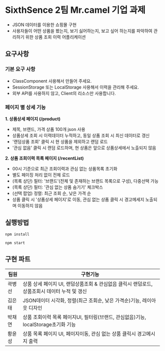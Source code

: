 # SixthSence 2팀 Mr.camel 기업 과제
- JSON 데이터를 이용한 쇼핑몰 구현
- 사용자들이 어떤 상품을 봤는지, 보기 싫어하는지, 보고 싶어 하는지를 파악하여 관리하기 위한 상품 조회 이력 어플리케이션

## 요구사항
### 기본 요구 사항
- ClassComponent 사용해서 만들어 주세요.
- SessionStorage 또는 LocalStorage 사용해서 이력을 관리해 주세요.
- 외부 API를 사용하지 않고, Client의 리소스만 사용합니다.

### 페이지 별 상세 기능
**1. 상품상세 페이지 (/product)**
- 제목, 브랜드, 가격 상품 100개 json 사용
- 상품상세 조회 시 이력데이터 누적하고, 동일 상품 조회 시 최신 데이터로 갱신
- '랜덤상품 조회' 클릭 시 현 상품을 제외하고 랜덤 로드
- '관심 없음' 클릭 시 랜덤 로드하며, 현 상품은 앞으로 상품상세에서 노출되지 않음

**2. 상품 조회이력 목록 페이지 (/recentList)**

- 00시 기준으로 최근 조회이력과 관심 없는 상품목록 초기화
- 별도 페이징 처리 없이 전체 로드
- (목록 상단) 필터: '브랜드'(전체 및 존재하는 브랜드 목록으로 구성), 다중선택 가능
- (목록 상단) 필터: '관심 없는 상품 숨기기' 체크박스
- (선택 팝업) 정렬: 최근 조회 순, 낮은 가격 순
- 상품 클릭 시 '상품상세 페이지'로 이동, 관심 없는 상품 클릭 시 경고메세지 노출되며 이동하지 않음

## 실행방법

```
npm install

npm start
```

## 구현 파트
|팀원|구현기능|
|------|---|
|곽병선|상품 상세 페이지 UI, 랜덤상품조회 & 관심없음 클릭시 랜덤로드, 상품조회시 데이터 누적 및 갱신|
|김은태|JSON데이터 시각화, 정렬(최근 조회순, 낮은 가격순)기능, 레이아웃 디자인|
|박채연|상품 조회이력 목록 페이지UI, 필터링(브랜드, 관심없음)기능, localStorage초기화 기능|
|황윤성|상품 목록 페이지 UI, 페이지이동, 관심 없는 상품 클릭시 경고메시지 출력|

